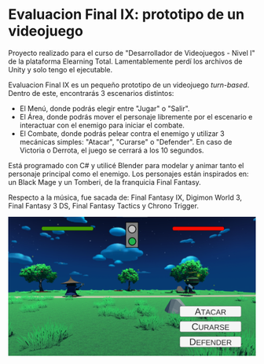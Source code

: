 # Evaluacion Final IX: prototipo de un videojuego
Proyecto realizado para el curso de "Desarrollador de Videojuegos - Nivel I" de la plataforma Elearning Total. Lamentablemente perdí los archivos de Unity y solo tengo el ejecutable.

Evaluacion Final IX es un pequeño prototipo de un videojuego *turn-based*. Dentro de este, encontrarás 3 escenarios distintos: 
- El Menú, donde podrás elegir entre "Jugar" o "Salir".
- El Área, donde podrás mover el personaje libremente por el escenario e interactuar con el enemigo para iniciar el combate.
- El Combate, donde podrás pelear contra el enemigo y utilizar 3 mecánicas simples: "Atacar", "Curarse" o "Defender". En caso de Victoria o Derrota, el juego se cerrará a los 10 segundos.
  
Está programado con C# y utilicé Blender para modelar y animar tanto el personaje principal como el enemigo. Los personajes están inspirados en: un Black Mage y un Tomberi, de la franquicia Final Fantasy. 

Respecto a la música, fue sacada de: Final Fantasy IX, Digimon World 3, Final Fantasy 3 DS, Final Fantasy Tactics y Chrono Trigger.

![Foto del juego](https://github.com/CirmiFrancis/elearning-total-unity-project/blob/main/screenshotGame.png?raw=true)
